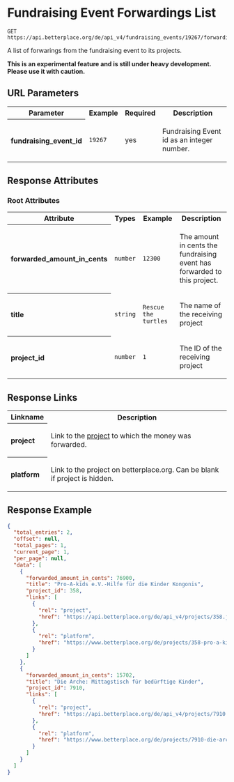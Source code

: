
# Fundraising Event Forwardings List

```Cirru
GET https://api.betterplace.org/de/api_v4/fundraising_events/19267/forwardings.json
```

A list of forwarings from the fundraising event to its projects.

**This is an experimental feature and is still under heavy development. Please use it with caution.**


## URL Parameters

<table>
  <tr>
    <th>Parameter</th>
    <th>Example</th>
    <th>Required</th>
    <th>Description</th>
  </tr>
  <tr>
    <th align="left">fundraising_event_id</th>
    <td><code>19267</code></td>
    <td>yes</td>
<td>

Fundraising Event id as an integer number.

</td>
  </tr>
</table>


## Response Attributes


### Root Attributes

  <table>
    <tr>
      <th>Attribute</th>
      <th>Types</th>
      <th>Example</th>
      <th>Description</th>
    </tr>
    <tr>
      <th align="left">forwarded_amount_in_cents</th>
      <td><code>number</code></td>
      <td><code>12300</code></td>
<td>

The amount in cents the fundraising event has forwarded to this project.


</td>
    </tr>
    <tr>
      <th align="left">title</th>
      <td><code>string</code></td>
      <td><code>Rescue the turtles</code></td>
<td>

The name of the receiving project

</td>
    </tr>
    <tr>
      <th align="left">project_id</th>
      <td><code>number</code></td>
      <td><code>1</code></td>
<td>

The ID of the receiving project

</td>
    </tr>
  </table>
</table>

## Response Links

<table>
  <tr>
    <th>Linkname</th>
    <th>Description</th>
  </tr>
    <tr>
<th align="left">

project

</th>
<td>

Link to the <a href="project_details.md">project</a> to which the money was forwarded.


</td>
    </tr>
    <tr>
<th align="left">

platform

</th>
<td>

Link to the project on betterplace.org. Can be blank if project is hidden.

</td>
    </tr>
</table>

## Response Example

```json
{
  "total_entries": 2,
  "offset": null,
  "total_pages": 1,
  "current_page": 1,
  "per_page": null,
  "data": [
    {
      "forwarded_amount_in_cents": 76900,
      "title": "Pro-A-kids e.V.-Hilfe für die Kinder Kongonis",
      "project_id": 358,
      "links": [
        {
          "rel": "project",
          "href": "https://api.betterplace.org/de/api_v4/projects/358.json"
        },
        {
          "rel": "platform",
          "href": "https://www.betterplace.org/de/projects/358-pro-a-kids-e-v-hilfe-fuer-die-kinder-kongonis"
        }
      ]
    },
    {
      "forwarded_amount_in_cents": 15702,
      "title": "Die Arche: Mittagstisch für bedürftige Kinder",
      "project_id": 7910,
      "links": [
        {
          "rel": "project",
          "href": "https://api.betterplace.org/de/api_v4/projects/7910.json"
        },
        {
          "rel": "platform",
          "href": "https://www.betterplace.org/de/projects/7910-die-arche-mittagstisch-fuer-beduerftige-kinder"
        }
      ]
    }
  ]
}
```

